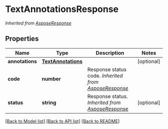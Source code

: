 # TextAnnotationsResponse


*Inherited from [AsposeResponse](AsposeResponse.md)*
## Properties
Name | Type | Description | Notes
------------ | ------------- | ------------- | -------------
**annotations** | [**TextAnnotations**](TextAnnotations.md) |  | [optional]
**code** | **number** | Response status code. *Inherited from [AsposeResponse](AsposeResponse.md)* | 
**status** | **string** | Response status. *Inherited from [AsposeResponse](AsposeResponse.md)* | [optional]

[[Back to Model list]](../README.md#documentation-for-models) [[Back to API list]](../README.md#documentation-for-api-endpoints) [[Back to README]](../README.md)

